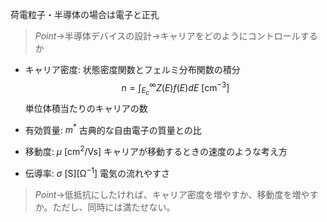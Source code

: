 荷電粒子・半導体の場合は電子と正孔

> $Point\to$半導体デバイスの設計$\to$キャリアをどのようにコントロールするか

- キャリア密度:
    状態密度関数とフェルミ分布関数の積分 $$n = \int_{E_c}^{\infty} Z(E) f(E) dE \ \mathrm{[cm^{-3}]}$$単位体積当たりのキャリアの数

- 有効質量: $m^*$
    古典的な自由電子の質量との比

- 移動度: $\mu \ \mathrm{[cm^2/Vs]}$
    キャリアが移動するときの速度のような考え方

- 伝導率: $\sigma \ \mathrm{[S][\Omega^{-1}]}$
    電気の流れやすさ

> $Point\to$低抵抗にしたければ、キャリア密度を増やすか、移動度を増やすか。ただし、同時には満たせない。